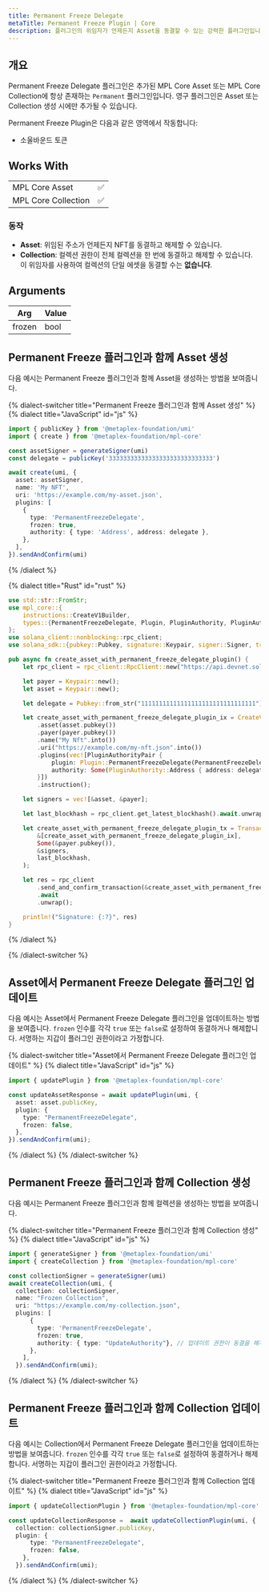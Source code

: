 ```yaml
---
title: Permanent Freeze Delegate
metaTitle: Permanent Freeze Plugin | Core
description: 플러그인의 위임자가 언제든지 Asset을 동결할 수 있는 강력한 플러그인입니다.
---
```


## 개요

Permanent Freeze Delegate 플러그인은 추가된 MPL Core Asset 또는 MPL Core Collection에 항상 존재하는 `Permanent` 플러그인입니다. 영구 플러그인은 Asset 또는 Collection 생성 시에만 추가될 수 있습니다.

Permanent Freeze Plugin은 다음과 같은 영역에서 작동합니다:

- 소울바운드 토큰

## Works With

|                     |     |
| ------------------- | --- |
| MPL Core Asset      | ✅  |
| MPL Core Collection | ✅  |

### 동작

- **Asset**: 위임된 주소가 언제든지 NFT를 동결하고 해제할 수 있습니다.
- **Collection**: 컬렉션 권한이 전체 컬렉션을 한 번에 동결하고 해제할 수 있습니다. 이 위임자를 사용하여 컬렉션의 단일 에셋을 동결할 수는 **없습니다**.

## Arguments

| Arg    | Value |
| ------ | ----- |
| frozen | bool  |

## Permanent Freeze 플러그인과 함께 Asset 생성

다음 예시는 Permanent Freeze 플러그인과 함께 Asset을 생성하는 방법을 보여줍니다.

{% dialect-switcher title="Permanent Freeze 플러그인과 함께 Asset 생성" %}
{% dialect title="JavaScript" id="js" %}

```ts
import { publicKey } from '@metaplex-foundation/umi'
import { create } from '@metaplex-foundation/mpl-core'

const assetSigner = generateSigner(umi)
const delegate = publicKey('33333333333333333333333333333')

await create(umi, {
  asset: assetSigner,
  name: 'My NFT',
  uri: 'https://example.com/my-asset.json',
  plugins: [
    {
      type: 'PermanentFreezeDelegate',
      frozen: true,
      authority: { type: 'Address', address: delegate },
    },
  ],
}).sendAndConfirm(umi)
```

{% /dialect %}

{% dialect title="Rust" id="rust" %}

```rust
use std::str::FromStr;
use mpl_core::{
    instructions::CreateV1Builder,
    types::{PermanentFreezeDelegate, Plugin, PluginAuthority, PluginAuthorityPair},
};
use solana_client::nonblocking::rpc_client;
use solana_sdk::{pubkey::Pubkey, signature::Keypair, signer::Signer, transaction::Transaction};

pub async fn create_asset_with_permanent_freeze_delegate_plugin() {
    let rpc_client = rpc_client::RpcClient::new("https://api.devnet.solana.com".to_string());

    let payer = Keypair::new();
    let asset = Keypair::new();

    let delegate = Pubkey::from_str("11111111111111111111111111111111").unwrap();

    let create_asset_with_permanent_freeze_delegate_plugin_ix = CreateV1Builder::new()
        .asset(asset.pubkey())
        .payer(payer.pubkey())
        .name("My Nft".into())
        .uri("https://example.com/my-nft.json".into())
        .plugins(vec![PluginAuthorityPair {
            plugin: Plugin::PermanentFreezeDelegate(PermanentFreezeDelegate { frozen: true }),
            authority: Some(PluginAuthority::Address { address: delegate }),
        }])
        .instruction();

    let signers = vec![&asset, &payer];

    let last_blockhash = rpc_client.get_latest_blockhash().await.unwrap();

    let create_asset_with_permanent_freeze_delegate_plugin_tx = Transaction::new_signed_with_payer(
        &[create_asset_with_permanent_freeze_delegate_plugin_ix],
        Some(&payer.pubkey()),
        &signers,
        last_blockhash,
    );

    let res = rpc_client
        .send_and_confirm_transaction(&create_asset_with_permanent_freeze_delegate_plugin_tx)
        .await
        .unwrap();

    println!("Signature: {:?}", res)
}
```

{% /dialect %}

{% /dialect-switcher %}

## Asset에서 Permanent Freeze Delegate 플러그인 업데이트

다음 예시는 Asset에서 Permanent Freeze Delegate 플러그인을 업데이트하는 방법을 보여줍니다. `frozen` 인수를 각각 `true` 또는 `false`로 설정하여 동결하거나 해제합니다. 서명하는 지갑이 플러그인 권한이라고 가정합니다.

{% dialect-switcher title="Asset에서 Permanent Freeze Delegate 플러그인 업데이트" %}
{% dialect title="JavaScript" id="js" %}

```ts
import { updatePlugin } from '@metaplex-foundation/mpl-core'

const updateAssetResponse = await updatePlugin(umi, {
  asset: asset.publicKey,
  plugin: {
    type: "PermanentFreezeDelegate",
    frozen: false,
  },
}).sendAndConfirm(umi);
```

{% /dialect %}
{% /dialect-switcher %}



## Permanent Freeze 플러그인과 함께 Collection 생성

다음 예시는 Permanent Freeze 플러그인과 함께 컬렉션을 생성하는 방법을 보여줍니다.

{% dialect-switcher title="Permanent Freeze 플러그인과 함께 Collection 생성" %}
{% dialect title="JavaScript" id="js" %}

```ts
import { generateSigner } from '@metaplex-foundation/umi'
import { createCollection } from '@metaplex-foundation/mpl-core'

const collectionSigner = generateSigner(umi)
await createCollection(umi, {
  collection: collectionSigner,
  name: "Frozen Collection",
  uri: "https://example.com/my-collection.json",
  plugins: [
      {
        type: 'PermanentFreezeDelegate',
        frozen: true,
        authority: { type: "UpdateAuthority"}, // 업데이트 권한이 동결을 해제할 수 있습니다
      },
    ],
  }).sendAndConfirm(umi);
```

{% /dialect %}
{% /dialect-switcher %}

## Permanent Freeze 플러그인과 함께 Collection 업데이트

다음 예시는 Collection에서 Permanent Freeze Delegate 플러그인을 업데이트하는 방법을 보여줍니다. `frozen` 인수를 각각 `true` 또는 `false`로 설정하여 동결하거나 해제합니다. 서명하는 지갑이 플러그인 권한이라고 가정합니다.

{% dialect-switcher title="Permanent Freeze 플러그인과 함께 Collection 업데이트" %}
{% dialect title="JavaScript" id="js" %}

```ts
import { updateCollectionPlugin } from '@metaplex-foundation/mpl-core'

const updateCollectionResponse =  await updateCollectionPlugin(umi, {
  collection: collectionSigner.publicKey,
  plugin: {
      type: "PermanentFreezeDelegate",
      frozen: false,
    },
  }).sendAndConfirm(umi);
```

{% /dialect %}
{% /dialect-switcher %}